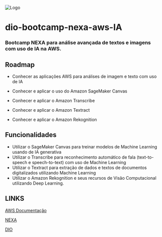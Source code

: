 ![Logo](https://assets.dio.me/du0Spkt-IeoOWQchJlB9Gm36C_t_qWt4JUCRuaslMuw/f:webp/h:120/q:80/L3RyYWNrcy83MDc5YTgxNS1mMTY2LTQxZTAtYWMwYi02ZTAyMWJiNGQ2YTEucG5n)
# dio-bootcamp-nexa-aws-IA
### Bootcamp NEXA para análise avançada de textos e imagens com uso de IA na AWS.


## Roadmap

- Conhecer as aplicações AWS para análises de imagem e texto com uso de IA

- Conhecer e aplicar o uso do Amazon SageMaker Canvas

- Conhecer e aplicar o Amazon Transcribe

- Conhecer e aplicar o Amazon Textract

- Conhecer e aplicar o Amazon Rekognition

## Funcionalidades

- Utilizar o SageMaker Canvas para treinar modelos de Machine Learning usando de IA generativa
- Utilizar o Transcribe para reconhecimento automático de fala (text-to-speech e speech-to-text) com uso de Machine Learning
- Utilizar o Textract para extração de dados e textos de documentos digitalizados utilizando Machine Learning
- Utilizar o Amazon Rekognition e seus recursos de Visão Computacional utilizando Deep Learning.

## LINKS

[AWS Documentação](https://docs.aws.amazon.com/)

[NEXA](https://www.nexaresources.com/)

[DIO](https://www.dio.me/)

